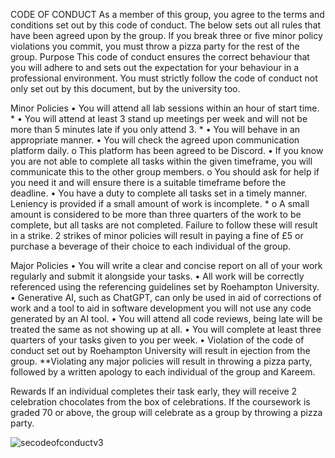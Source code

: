 CODE OF CONDUCT
As a member of this group, you agree to the terms and conditions set out by this code of conduct. The below sets out all rules that have been agreed upon by the group. If you break three or five minor policy violations you commit, you must throw a pizza party for the rest of the group.
Purpose
This code of conduct ensures the correct behaviour that you will adhere to and sets out the expectation for your behaviour in a professional environment. You must strictly follow the code of conduct not only set out by this document, but by the university too.

Minor Policies
•	You will attend all lab sessions within an hour of start time. *
•	You will attend at least 3 stand up meetings per week and will not be more than 5 minutes late if you only attend 3. *
•	You will behave in an appropriate manner.
•	You will check the agreed upon communication platform daily.
  o	This platform has been agreed to be Discord.
•	If you know you are not able to complete all tasks within the given timeframe, you will communicate this to the other group members.
o	You should ask for help if you need it and will ensure there is a suitable timeframe before the deadline.
•	You have a duty to complete all tasks set in a timely manner. Leniency is provided if a small amount of work is incomplete. *
  o	A small amount is considered to be more than three quarters of the work to be complete, but all tasks are not completed.
Failure to follow these will result in a strike. 2 strikes of minor policies will result in paying a fine of £5 or purchase a beverage of their choice to each individual of the group.

Major Policies
•	You will write a clear and concise report on all of your work regularly and submit it alongside your tasks.
•	All work will be correctly referenced using the referencing guidelines set by Roehampton University.
•	Generative AI, such as ChatGPT, can only be used in aid of corrections of work and a tool to aid in software development you will not use any code generated by an AI tool.
•	You will attend all code reviews, being late will be treated the same as not showing up at all.
•	You will complete at least three quarters of your tasks given to you per week.
•	Violation of the code of conduct set out by Roehampton University will result in ejection from the group.
**Violating any major policies will result in throwing a pizza party, followed by a written apology to each individual of the group and Kareem.

Rewards
If an individual completes their task early, they will receive 2 celebration chocolates from the box of celebrations.
If the coursework is graded 70 or above, the group will celebrate as a group by throwing a pizza party.

![secodeofconductv3](https://github.com/AdamT-S/Software-Engineering-Coursework/assets/94644679/e0bdeb4a-95fa-4673-8124-8e1229e4332d)

